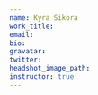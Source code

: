 ```yaml
---
name: Kyra Sikora
work_title:
email:
bio:
gravatar:
twitter:
headshot_image_path:
instructor: true
---
```

